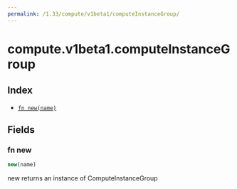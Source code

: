 ```yaml
---
permalink: /1.33/compute/v1beta1/computeInstanceGroup/
---
```


# compute.v1beta1.computeInstanceGroup



## Index

* [`fn new(name)`](#fn-new)

## Fields

### fn new

```ts
new(name)
```

new returns an instance of ComputeInstanceGroup